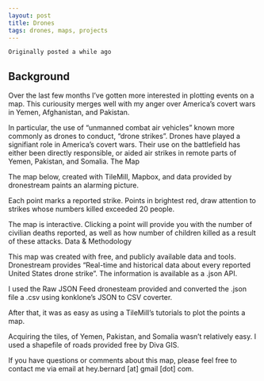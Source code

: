 ```yaml
---
layout: post
title: Drones
tags: drones, maps, projects
---
```


`Originally posted a while ago` 

## Background

Over the last few months I’ve gotten more interested in plotting events on a map. This curiousity merges well with my anger over America’s covert wars in Yemen, Afghanistan, and Pakistan.

In particular, the use of “unmanned combat air vehicles” known more commonly as drones to conduct, “drone strikes”. Drones have played a signifiant role in America’s covert wars. Their use on the battlefield has either been directly responsible, or aided air strikes in remote parts of Yemen, Pakistan, and Somalia.
The Map

The map below, created with TileMill, Mapbox, and data provided by dronestream paints an alarming picture.

Each point marks a reported strike. Points in brightest red, draw attention to strikes whose numbers killed exceeded 20 people.

The map is interactive. Clicking a point will provide you with the number of civilian deaths reported, as well as how number of children killed as a result of these attacks.
Data & Methodology

This map was created with free, and publicly available data and tools. Dronestream provides “Real-time and historical data about every reported United States drone strike”. The information is available as a .json API.

I used the Raw JSON Feed dronesteam provided and converted the .json file a .csv using konklone’s JSON to CSV coverter.

After that, it was as easy as using a TileMill’s tutorials to plot the points a map.

Acquiring the tiles, of Yemen, Pakistan, and Somalia wasn’t relatively easy. I used a shapefile of roads provided free by Diva GIS.

If you have questions or comments about this map, please feel free to contact me via email at hey.bernard [at] gmail [dot] com.
